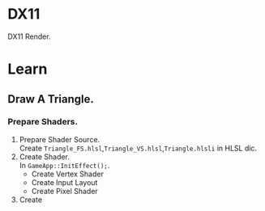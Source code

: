 # DX11
DX11 Render.

# Learn
## Draw A Triangle.
### Prepare Shaders.
1. Prepare Shader Source. \
Create `Triangle_FS.hlsl`,`Triangle_VS.hlsl`,`Triangle.hlsli` in HLSL dic.
2. Create Shader. \
   In `GameApp::InitEffect();`.
   - Create Vertex Shader
   - Create Input Layout
   - Create Pixel Shader
3. Create 